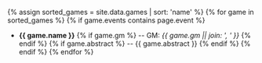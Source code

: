 {% assign sorted_games = site.data.games | sort: 'name' %}
{% for game in sorted_games %}
  {% if game.events contains page.event %}
  - **{{ game.name }}** {% if game.gm %} -- GM: *{{ game.gm || join: ', ' }}* {% endif %} {% if game.abstract %} -- {{ game.abstract }} {% endif %}
  {% endif %}
{% endfor %}